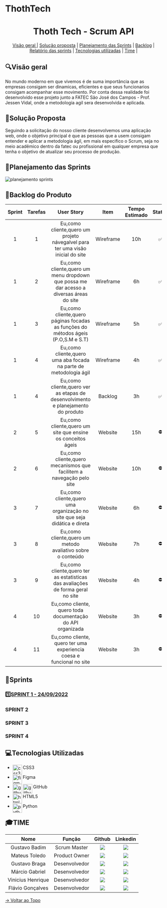 # ThothTech 
<span id="topo">
<h1 align="center"> Thoth Tech - Scrum API  </h1>

<p align="center">
    <a href="#visao"> Visão geral </a> | 
    <a href="#solucao">Solução proposta</a> |
    <a href="#pj">Planejamento das Sprints</a> |  
    <a href="#backlog">Backlog</a> | 
    <a href="#sprint">Relatório das sprints</a> | 
    <a href="#tecnologia">Tecnologias utilizadas</a> | 
    <a href="#time">Time</a> | 


    
</p>
<h2 aling="center"> 🔍Visão geral </h2>
<span id="visao">
   
 No mundo moderno em que vivemos é de suma importância que as empresas consigam ser dinamicas, eficientes e que seus funcionarios consigam acompanhar esse movimento. Por conta dessa realidade foi desenvolvido esse projeto junto a FATEC São José dos Campos - Prof. Jessen Vidal, onde a metodologia agil sera desenvolvida e aplicada. 

 

<h2 aling="center">🎯Solução Proposta </h2>
<span id="solucao">
 Seguindo a solicitação do nosso cliente desenvolvemos uma aplicação web, onde o objetivo principal é que as pessoas que a usem consigam entender e aplicar a metodologia ágil, em mais especifico o Scrum, seja no meio acadêmico dentro da fatec ou profissional em qualquer empresa que tenha o objetivo de atualizar seu processo de produção. 

<h2 aling="center"> 🧩Planejamento das Sprints </h2>
 <span id="pj">

  <img src="https://github.com/gubasssss/ThothTech/assets/143751785/a29ea6ca-d4cd-4755-8c99-70db992d2202" alt="planejamento sprints"/>

    
</p>
<span id="backlog">


<h2 aling="center">📃Backlog do Produto </h2>

| Sprint | Tarefas |  User Story   | Item |  Tempo Estimado   | Status   | Dificuldade | 
| :----: | :----: | :----: | :----: | :----: | :----: | :----: |
| 1 | 1 | Eu,como cliente,quero um projeto návegalvel para ter uma visão inicial do site| Wireframe |10h | :white_check_mark:   | 7 |
| 1 | 2 | Eu,como cliente,quero um menu dropdown que possa me dar acesso a diversas áreas do site | Wireframe | 6h | :white_check_mark:| 5 |
| 1 | 3 | Eu,como cliente,quero páginas focadas as funções do métodos ágeis (P.O,S.M e S.T)| Wireframe | 5h | :white_check_mark:   | 7 |
| 1 | 4 | Eu,como cliente,quero uma aba focada na parte de metodologia ágil| Wireframe | 4h | :white_check_mark:   | 4 |
| 1 | 4 | Eu,como cliente,quero ver as etapas de desenvolvimento e planejamento do produto| Backlog   | 3h |:white_check_mark:   | 5 |
| 2 | 5 | Eu,como cliente,quero um site que ensine os conceitos ágeis | Website   | 15h| :no_entry:           |7 |
| 2 | 6 | Eu,como cliente,quero mecanismos que facilitem a navegação pelo site | Website   | 10h | :no_entry:           | 7 |
| 3 | 7 | Eu,como cliente,quero uma organização no site que seja didática e direta| Website   | 6h | :no_entry:           | 6 |
| 3 | 8 | Eu,como cliente,quero um metodo avaliativo sobre o conteúdo| Website   | 7h |:no_entry:            | 6 | 
| 3 | 9 | Eu,como cliente,quero ter as estatisticas das avaliações de forma geral no site | Website   | 4h |:no_entry:            | 4 |
| 4 | 10 | Eu,como cliente, quero toda documentação do API organizada| Website   | 3h |:no_entry:            | 4 |
| 4 | 11 | Eu,como cliente, quero ter uma experiencia coesa e funcional no site | Website   | 3h |:no_entry:            | 7 |


## 🧷Sprints
<span id="sprint">

 
 ### <a href="./Relatórios/Sprint 1.md">1️⃣SPRINT 1 - 24/09/2022</a>

 ### SPRINT 2

 ### SPRINT 3

 ### SPRINT 4



<h2 aling="center"> 💻Tecnologias Utilizadas</h2>
<span id="tecnologia">


* <p>
      <img align="left" title="css3-logo" height="30px" src="https://user-images.githubusercontent.com/76211125/227503103-bb7005d7-5f2f-46e4-adb5-92ef19ce677d.png"/>
   CSS3 
 </p>

 * <p>
       <img align="left" title="figma-logo" height="30px" src="https://user-images.githubusercontent.com/76211125/227502784-c94d5e2d-2e39-449b-ba85-053b9106b979.png"/>  Figma 
 </p>

 * <p>
      <img align="left" title="github-dark" height="30px" src="https://user-images.githubusercontent.com/76211125/227561942-1503fb74-eb8e-41d1-936e-bf22bc2d70eb.png#gh-dark-mode-only"/>
      <img align="left" title="github-light" height="30px" src="https://user-images.githubusercontent.com/76211125/227561896-a90cea71-7431-4908-ac8d-71fc02603eeb.png#gh-light-mode-only"/>
     GitHub 
 </p>

* <p>
      <img align="left" title="html5-logo" height="30px" src="https://user-images.githubusercontent.com/76211125/227503111-49bb0b02-2f06-4696-82e6-fbd8d0daed21.png"/>
     HTML5 
 </p>

* <p>
      <img align="left" title="python" height="30px" src="https://user-images.githubusercontent.com/76211125/227505058-d6d60925-3738-478f-8b23-3eb586431a1a.png"/>
   Python 
 </p>


## 🎓TIME
<span id="time">


|      Nome      |    Função       |                            Github                             |                           Linkedin                           |
| :--------------: | :-----------: | :----------------------------------------------------------: | :----------------------------------------------------------: |
| Gustavo Badim  | Scrum Master  |[<img src="https://img.shields.io/badge/GitHub-100000?style=for-the-badge&logo=github&logoColor=white">](https://github.com/gubasssss) |[<img src="https://img.shields.io/badge/LinkedIn-0077B5?style=for-the-badge&logo=linkedin&logoColor=white">](https://www.linkedin.com/in/gustavo-badim-8538b7285)|
|   Mateus Toledo   | Product Owner |  [<img src="https://img.shields.io/badge/GitHub-100000?style=for-the-badge&logo=github&logoColor=white">](https://github.com/RockRural)|  [<img src="https://img.shields.io/badge/LinkedIn-0077B5?style=for-the-badge&logo=linkedin&logoColor=white">](https://www.linkedin.com/in/mateus-toledo-1486ba291/)|
|Gustavo Braga | Desenvolvedor | [<img src="https://img.shields.io/badge/GitHub-100000?style=for-the-badge&logo=github&logoColor=white">](https://github.com/HenryBRG)| [<img src="https://img.shields.io/badge/LinkedIn-0077B5?style=for-the-badge&logo=linkedin&logoColor=white">](https://www.linkedin.com/in/gustavo-henrique-braga-b92544252/)|
| Márcio Gabriel | Desenvolvedor | [<img src="https://img.shields.io/badge/GitHub-100000?style=for-the-badge&logo=github&logoColor=white">](https://github.com/Porisso90) | [<img src="https://img.shields.io/badge/LinkedIn-0077B5?style=for-the-badge&logo=linkedin&logoColor=white">](https://www.linkedin.com/in/m%C3%A1rcio-gabriel-426b0527b/)
| Vinicius Henrique| Desenvolvedor | [<img src="https://img.shields.io/badge/GitHub-100000?style=for-the-badge&logo=github&logoColor=white">](https://github.com/Subinoonibus) | [<img src="https://img.shields.io/badge/LinkedIn-0077B5?style=for-the-badge&logo=linkedin&logoColor=white">](https://www.linkedin.com/in/vin%C3%ADcius-henrique-souza-4085b1226/) |
|Flávio Gonçalves|Desenvolvedor|[<img src="https://img.shields.io/badge/GitHub-100000?style=for-the-badge&logo=github&logoColor=white">](https://github.com/flaviogcunha)|[<img src="https://img.shields.io/badge/LinkedIn-0077B5?style=for-the-badge&logo=linkedin&logoColor=white">](https://www.linkedin.com/in/flavio-gon%C3%A7alves-21aa91261/)



<a href="#topo">→ Voltar ao Topo </a> 

